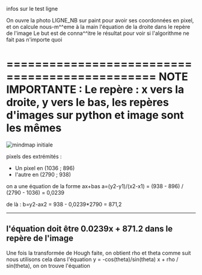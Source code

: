 infos sur le test ligne

On ouvre la photo LIGNE_NB sur paint pour avoir ses coordonnées en pixel, et on calcule nous-m^^eme à la main l'équation de la droite dans le repère de l'image
Le but est de conna^^itre le résultat pour voir si l'algorithme ne fait pas n'importe quoi


===============================================
NOTE IMPORTANTE :
Le repère : x vers la droite, y vers le bas, les repères d'images sur python et image sont les mêmes
===============================================

![mindmap initiale](https://user-images.githubusercontent.com/125929174/221438325-de05e4b7-b414-42c5-928b-45e290be5663.jpg)

pixels des extrémités :
- Un pixel en   (1036 ; 896)
- l'autre en    (2790 ; 938)



on a une équation de la forme ax+bas
a=(y2-y1)/(x2-x1)
 = (938 - 896) / (2790 - 1036)
 = 0,0239
 
de là :
b=y2-ax2
 = 938 - 0,0239*2790
 = 871,2
 
----------------------------------------------------------------
l'équation doit être 0.0239x + 871.2 dans le repère de l'image
----------------------------------------------------------------



Une fois la transformée de Hough faite, on obtient rho et theta comme suit
nous utilisons cela dans l'équation y = -cos(theta)/sin(theta) x + rho / sin(theta), on on trouve l'équation 
